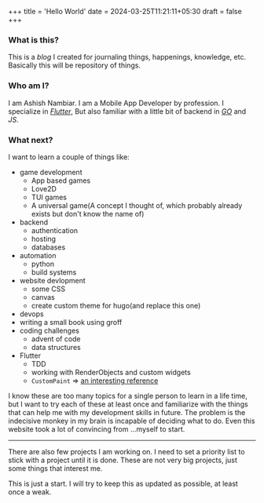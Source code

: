 +++
title = 'Hello World'
date = 2024-03-25T11:21:11+05:30
draft = false
+++

### What is this?
This is a *blog* I created for journaling things, happenings,
knowledge, etc. Basically this will be repository of things.

### Who am I?
I am Ashish Nambiar. I am a Mobile App Developer by profession. I specialize in
[*Flutter*](https://flutter.dev), But also familiar with a little bit of backend
in [*GO*](go.dev) and *JS*.

### What next?
I want to learn a couple of things like:
- game development
    - App based games
    - Love2D
    - TUI games
    - A universal game(A concept I thought of, which probably already exists
      but don't know the name of)
- backend
    - authentication
    - hosting
    - databases
- automation
    - python
    - build systems
- website devlopment
    - some CSS
    - canvas
    - create custom theme for hugo(and replace this one)
- devops
- writing a small book using groff
- coding challenges
    - advent of code
    - data structures
- Flutter
    - TDD
    - working with RenderObjects and custom widgets
    - `CustomPaint` => [an interesting reference](https://www.youtube.com/watch?v=pD38Yyz7N2E)

I know these are too many topics for a single person to learn in a life time,
but I want to try each of these at least once and familiarize with the things
that can help me with my development skills in future. The problem is the
indecisive monkey in my brain is incapable of deciding what to do. Even this
website took a lot of convincing from ...myself to start.

---
There are also few projects I am working on. I need to set a priority list to
stick with a project until it is done. These are not very big projects, just
some things that interest me. 

This is just a start. I will try to keep this as updated as possible, at least
once a weak.
